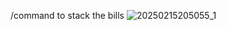 /command to stack the bills
![20250215205055_1](https://github.com/user-attachments/assets/7b4b4f8a-b5bf-485a-951c-c86bbb9ec6e9)
